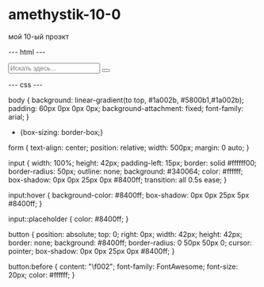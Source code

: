# amethystik-10-0
мой 10-ый проэкт

--- html ---


<!DOCTYPE html>
<html lang="en">
<head>
    <link rel="stylesheet" href="https://maxcdn.bootstrapcdn.com/font-awesome/4.5.0/css/font-awesome.min.css">
    <meta charset="UTF-8">
    <meta name="viewport" content="width=device-width, initial-scale=1.0">
    <title>amethystik-10-0</title>
    <link rel="stylesheet" href="index.css">
</head>
<body>
    <form action="" method="get">
        <input name="s" placeholder="Искать здесь..." type="search">
        <button type="submit"></button>
    </form>
</body>
</html>


--- css ---



body {
    background: linear-gradient(to top, #1a002b, #5800b1,#1a002b);
    padding: 60px 0px 0px 0px;
    background-attachment: fixed;
    font-family: arial;
}

* {box-sizing: border-box;}

form {
    text-align: center;
    position: relative;
    width: 500px;
    margin: 0 auto;
}

input {
    width: 100%;
    height: 42px;
    padding-left: 15px;
    border: solid #ffffff00;
    border-radius: 50px;
    outline: none;
    background: #340064;
    color: #ffffff;
    box-shadow: 0px 0px 25px 0px #8400ff;
    transition: all 0.5s  ease;
}

input:hover {
    background-color: #8400ff;
    box-shadow: 0px 0px 25px 5px #8400ff;
}

input::placeholder {
    color: #8400ff;
}

button {
    position: absolute; 
    top: 0;
    right: 0px;
    width: 42px;
    height: 42px;
    border: none;
    background: #8400ff;
    border-radius: 0 50px 50px 0;
    cursor: pointer;
    box-shadow: 0px 0px 25px 0px #8400ff;
}

button:before {
    content: "\f002";
    font-family: FontAwesome;
    font-size: 20px;
    color: #ffffff;
}
